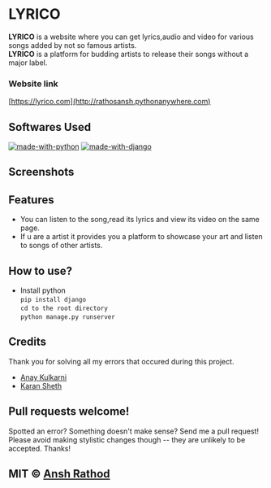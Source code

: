# LYRICO
**LYRICO** is a website where you can get lyrics,audio and video for various songs added by not so famous artists.<br>
**LYRICO** is a platform for budding artists to release their songs without a major label.
### Website link
[https://lyrico.com](http://rathosansh.pythonanywhere.com)
## Softwares Used
[![made-with-python](https://img.shields.io/badge/made%20with-python-blue)](#)
[![made-with-django](https://img.shields.io/badge/made%20with-Django-blue)](#)
 
## Screenshots

## Features
- You can listen to the song,read its lyrics and view its video on the same page.
- If u are a artist it provides you a platform to showcase your art and listen to songs of other artists.

## How to use?
- Install python<br>
`pip install django`<br>
`cd to the root directory`<br>
`python manage.py runserver`

## Credits
Thank you for solving all my errors that occured during this project.
- [Anay Kulkarni](https://github.com/Anay121)
- [Karan Sheth](https://github.com/Korusuke)

## Pull requests welcome!

Spotted an error? Something doesn't make sense? Send me a pull request! Please avoid making stylistic changes though -- they are unlikely to be accepted. Thanks!

## MIT © [Ansh Rathod](https://github.com/anshrathod)
